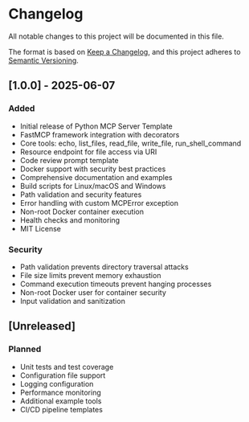 # Changelog

All notable changes to this project will be documented in this file.

The format is based on [Keep a Changelog](https://keepachangelog.com/en/1.0.0/),
and this project adheres to [Semantic Versioning](https://semver.org/spec/v2.0.0.html).

## [1.0.0] - 2025-06-07

### Added
- Initial release of Python MCP Server Template
- FastMCP framework integration with decorators
- Core tools: echo, list_files, read_file, write_file, run_shell_command
- Resource endpoint for file access via URI
- Code review prompt template
- Docker support with security best practices
- Comprehensive documentation and examples
- Build scripts for Linux/macOS and Windows
- Path validation and security features
- Error handling with custom MCPError exception
- Non-root Docker container execution
- Health checks and monitoring
- MIT License

### Security
- Path validation prevents directory traversal attacks
- File size limits prevent memory exhaustion
- Command execution timeouts prevent hanging processes
- Non-root Docker user for container security
- Input validation and sanitization

## [Unreleased]

### Planned
- Unit tests and test coverage
- Configuration file support
- Logging configuration
- Performance monitoring
- Additional example tools
- CI/CD pipeline templates
